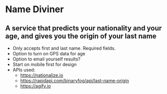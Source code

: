# Name Diviner

## A service that predicts your nationality and your age, and gives you the origin of your last name

- Only accepts first and last name. Required fields.
- Option to turn on GPS data for age
- Option to email yourself results?
- Start on mobile first for design
- APIs used:
  - https://nationalize.io
  - https://rapidapi.com/binaryfog/api/last-name-origin
  - https://agify.io
